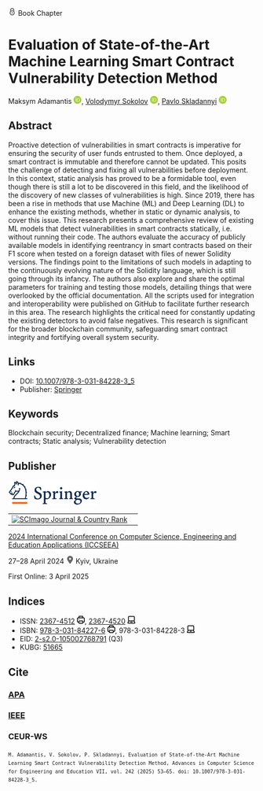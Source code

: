 <img src="/icons/lock.svg" width="16" height="16"> Book Chapter

# Evaluation of State-of-the-Art Machine Learning Smart Contract Vulnerability Detection Method

Maksym Adamantis <a href="https://orcid.org/0009-0009-4113-1772" target="_blank"><img src="/icons/orcid.svg" width="16" height="16"></a>,
<a href="/">Volodymyr Sokolov</a> <a href="https://orcid.org/0000-0002-9349-7946" target="_blank"><img src="/icons/orcid.svg" width="16" height="16"></a>,
<a href="https://pavlo-skladannyi.github.io/">Pavlo Skladannyi</a> <a href="https://orcid.org/0000-0002-7775-6039" target="_blank"><img src="/icons/orcid.svg" width="16" height="16"></a>

## Abstract

Proactive detection of vulnerabilities in smart contracts is imperative for ensuring the security of user funds entrusted to them. Once deployed, a smart contract is immutable and therefore cannot be updated. This posits the challenge of detecting and fixing all vulnerabilities before deployment. In this context, static analysis has proved to be a formidable tool, even though there is still a lot to be discovered in this field, and the likelihood of the discovery of new classes of vulnerabilities is high. Since 2019, there has been a rise in methods that use Machine (ML) and Deep Learning (DL) to enhance the existing methods, whether in static or dynamic analysis, to cover this issue. This research presents a comprehensive review of existing ML models that detect vulnerabilities in smart contracts statically, i.e. without running their code. The authors evaluate the accuracy of publicly available models in identifying reentrancy in smart contracts based on their F1 score when tested on a foreign dataset with files of newer Solidity versions. The findings point to the limitations of such models in adapting to the continuously evolving nature of the Solidity language, which is still going through its infancy. The authors also explore and share the optimal parameters for training and testing those models, detailing things that were overlooked by the official documentation. All the scripts used for integration and interoperability were published on GitHub to facilitate further research in this area. The research highlights the critical need for constantly updating the existing detectors to avoid false negatives. This research is significant for the broader blockchain community, safeguarding smart contract integrity and fortifying overall system security.

## Links

* DOI: [10.1007/978-3-031-84228-3_5](https://doi.org/10.1007/978-3-031-84228-3_5)
* Publisher: [Springer](https://link.springer.com/chapter/10.1007/978-3-031-84228-3_5)

## Keywords

Blockchain security; Decentralized finance; Machine learning; Smart contracts; Static analysis; Vulnerability detection

## Publisher

<img src="/icons/springer.svg" height="50">

<table>
<tr>
<td>
<a href="https://www.scimagojr.com/journalsearch.php?q=21100975545&amp;tip=sid&amp;exact=no" title="SCImago Journal &amp; Country Rank"><img border="0" src="https://corsproxy.io/?https://www.scimagojr.com/journal_img.php?id=21100975545" alt="SCImago Journal &amp; Country Rank"  /></a>
</td>
<td style="text-align: left;">
<span class="__dimensions_badge_embed__" data-doi="10.1007/978-3-031-84228-3_5" data-hide-zero-citations="true"></span><script async src="https://badge.dimensions.ai/badge.js" charset="utf-8"></script>
</td>
</tr>
</table>

[2024 International Conference on Computer Science, Engineering and Education Applications (ICCSEEA)](https://link.springer.com/book/10.1007/978-3-031-84228-3)

27–28 April 2024 <img src="/icons/location-pin.svg" width="16" height="16"> Kyiv, Ukraine

First Online: 3 April 2025

## Indices

* ISSN: [2367-4512](https://portal.issn.org/resource/ISSN/2367-4512) <img src="/icons/print.svg" width="16" height="16">, [2367-4520](https://portal.issn.org/resource/ISSN/2367-4520) <img src="/icons/online.svg" width="16" height="16">
* ISBN: [978-3-031-84227-6](https://isbnsearch.org/isbn/978-3-031-84227-6) <img src="/icons/print.svg" width="16" height="16">, 978-3-031-84228-3 <img src="/icons/online.svg" width="16" height="16">
* EID: [2-s2.0-105002768791](http://www.scopus.com/record/display.url?origin=inward&eid=2-s2.0-105002768791) (Q3)
* KUBG: [51665](http://elibrary.kubg.edu.ua/id/eprint/51665/)

## Cite

### [APA](https://citation.crosscite.org/format?doi=10.1007/978-3-031-84228-3_5&style=apa&lang=en-US)

### [IEEE](https://citation.crosscite.org/format?doi=10.1007/978-3-031-84228-3_5&style=ieee&lang=en-US)

### CEUR-WS

<small>`M. Adamantis, V. Sokolov, P. Skladannyi, Evaluation of State-of-the-Art Machine Learning Smart Contract Vulnerability Detection Method, Advances in Computer Science for Engineering and Education VII, vol. 242 (2025) 53–65. doi: 10.1007/978-3-031-84228-3_5.`</small>
